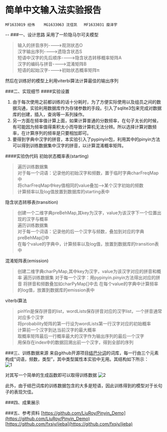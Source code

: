 简单中文输入法实验报告
===
```
MF1633019 经伟  	MG1633063 沈佳凯  	MF1633031 糜泽宇
```
--
###一、设计思路
采用了一阶隐马尔可夫模型  

> 输入的拼音序列---->观测状态O  
汉字输出序列---->遗隐含状态S  
短语中汉字的先后顺序---->隐含状态转移概率矩阵A  
汉字的编码与拼音---->混淆矩阵B  
短语的起始汉字---->初始状态概率矩阵π  

然后在训练好的模型上利用viterbi算法计算最佳的输出序列



###二、实现细节
####实验设置
1. 由于每次使用之前都训练的话十分耗时，为了方便实际使用以及组员之间的数据沟通，实验利用数据库作为存储参数的手段。引入了sqlite3包来完成对数据库的创建，插入，查询等一系列操作。  
2. 另一方面在频率值计算上面，如果计算普通的分数频率，在句子太长的时候，有可能因为频率值得乘积太小而导致计算机无法分辨。所以选择计算对数频率，在计算序列的频率是只要相加即可。
3. 要得到字典中汉字的拼音，本实验引入了pypinyin包，利用其中的pinyin方法可以得到训练数据集中汉字的拼音，以计算混淆概率矩阵。

####实验伪代码
初始状态概率表(starting)
> 遍历训练数据集   
> 对于每一个词语：记录他的初始汉字和频数，置于临时字典charFreqMap中  
> 将charFreqMap中key值相同的value叠加-->某个汉字初始的频数  
> 计算频率以及log值放置到数据库的starting表中

隐含状态转移表(transition)
> 创建一个二维字典preBehMap,其key为汉字，value为该汉字下一个位置出现的汉字与概率  
> 遍历训练数据集  
> 对于每一个词语：记录他的后一个汉字与频数，叠加到对应的字典preBehMap[]中  
> 在每个value的字典中，计算频率以及log值，放置到数据库的transition表中

混淆矩阵表(emission)
> 创建二维字典charPyMap,其中key为汉字，value为该汉字对应的拼音和概率
> 遍历训练数据集
> 对于每一个汉字：用pypinyin.pinyin方法得出对应的拼音
> 将拼音和频数叠加如charPyMap[]中去
> 在每个value的字典中计算频率的log值，放置到数据库的emission表中

viterbi算法
> pinYin是保存拼音的list，wordLists保存拼音对应的汉字list，一个拼音通常对应多个汉字  
> 将probability矩阵的第一行设为wordLists第一行汉字对应的初始概率  
> 计算前一个汉字到达当前汉字的最大概率  
> 取概率矩阵最后一行概率最大的汉字作为输出序列的最后一个汉字  
> 用保存在index中的数据回溯出前一个汉字，得到全部的序列


###三、训练数据来源
来自github开源项目[结巴分词](https://github.com/fxsjy/jieba)的词库，每一行由三个元素构成“词语，频数，类型”，其中类型属性本实验中无用。其结构如下所示：  
![1](file:///Users/jingwei/Desktop/3.png)  

对其写一个简单的生成函数即可以取得训练数据
![2](/Users/jingwei/Desktop/2.png)  

此外，由于结巴词库的训练数据包含的大多是短语，因此训练得到的模型对于长句子的表现欠佳。


###四、成果展示  


###五、参考资料
[https://github.com/LiuRoy/Pinyin_Demo](https://github.com/LiuRoy/Pinyin_Demo)  
[https://github.com/fxsjy/jieba](https://github.com/fxsjy/jieba)
